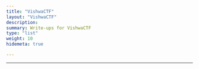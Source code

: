 ```yaml
---
title: "VishwaCTF"
layout: "VishwaCTF"
description: 
summary: Write-ups for VishwaCTF
type: "list"
weight: 10
hidemeta: true

---
```


---
